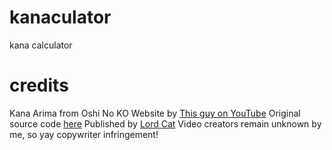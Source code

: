 # kanaculator
kana calculator

# credits
Kana Arima from Oshi No KO
Website by [This guy on YouTube](https://youtube.com/@whitetheca)
Original source code [here](https://drive.google.com/drive/folders/1yZwSdMox8JMQsAW62ph7NYuE9A0TsH6R)
Published by [Lord Cat](https://bsky.app/profile/lordcat.pages.dev)
Video creators remain unknown by me, so yay copywriter infringement!
